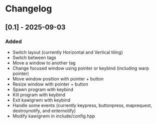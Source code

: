 # Changelog

## [0.1] - 2025-09-03

### Added

- Switch layout (currently Horizontal and Vertical tiling)
- Switch between tags 
- Move a window to another tag 
- Change focused window using pointer or keybind (including warp pointer) 
- Move window position with pointer + button
- Resize window with pointer + button 
- Spawn program with keybind
- Kill program with keybind
- Exit kawigrwm with keybind
- Handle some events (currently keypress, buttonpress, maprequest, destroynotify, and enternotify)
- Modify kawigrwm in include/config.hpp
